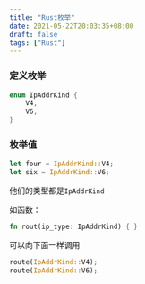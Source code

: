```yaml
---
title: "Rust枚举"
date: 2021-05-22T20:03:35+08:00
draft: false
tags: ["Rust"]
---
```


### 定义枚举

```rust
enum IpAddrKind {
    V4,
    V6,
}
```

### 枚举值

```rust
let four = IpAddrKind::V4;
let six = IpAddrKind::V6;
```

他们的类型都是`IpAddrKind`

如函数：

```rust
fn rout(ip_type: IpAddrKind) { }
```

可以向下面一样调用

```rust
route(IpAddrKind::V4);
route(IpAddrKind::V6);
```

